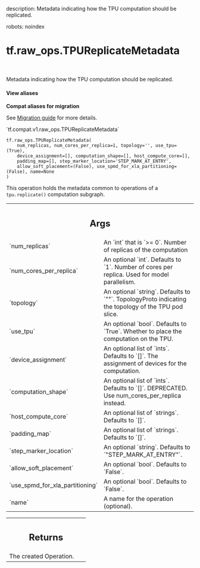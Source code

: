description: Metadata indicating how the TPU computation should be replicated.

robots: noindex

# tf.raw_ops.TPUReplicateMetadata

<!-- Insert buttons and diff -->

<table class="tfo-notebook-buttons tfo-api nocontent" align="left">

</table>



Metadata indicating how the TPU computation should be replicated.

<section class="expandable">
  <h4 class="showalways">View aliases</h4>
  <p>
<b>Compat aliases for migration</b>
<p>See
<a href="https://www.tensorflow.org/guide/migrate">Migration guide</a> for
more details.</p>
<p>`tf.compat.v1.raw_ops.TPUReplicateMetadata`</p>
</p>
</section>

<pre class="devsite-click-to-copy prettyprint lang-py tfo-signature-link">
<code>tf.raw_ops.TPUReplicateMetadata(
    num_replicas, num_cores_per_replica=1, topology='', use_tpu=(True),
    device_assignment=[], computation_shape=[], host_compute_core=[],
    padding_map=[], step_marker_location='STEP_MARK_AT_ENTRY',
    allow_soft_placement=(False), use_spmd_for_xla_partitioning=(False), name=None
)
</code></pre>



<!-- Placeholder for "Used in" -->

This operation holds the metadata common to operations of a `tpu.replicate()` computation subgraph.

<!-- Tabular view -->
 <table class="responsive fixed orange">
<colgroup><col width="214px"><col></colgroup>
<tr><th colspan="2"><h2 class="add-link">Args</h2></th></tr>

<tr>
<td>
`num_replicas`
</td>
<td>
An `int` that is `>= 0`.
Number of replicas of the computation
</td>
</tr><tr>
<td>
`num_cores_per_replica`
</td>
<td>
An optional `int`. Defaults to `1`.
Number of cores per replica. Used for model parallelism.
</td>
</tr><tr>
<td>
`topology`
</td>
<td>
An optional `string`. Defaults to `""`.
TopologyProto indicating the topology of the TPU pod slice.
</td>
</tr><tr>
<td>
`use_tpu`
</td>
<td>
An optional `bool`. Defaults to `True`.
Whether to place the computation on the TPU.
</td>
</tr><tr>
<td>
`device_assignment`
</td>
<td>
An optional list of `ints`. Defaults to `[]`.
The assignment of devices for the computation.
</td>
</tr><tr>
<td>
`computation_shape`
</td>
<td>
An optional list of `ints`. Defaults to `[]`.
DEPRECATED. Use num_cores_per_replica instead.
</td>
</tr><tr>
<td>
`host_compute_core`
</td>
<td>
An optional list of `strings`. Defaults to `[]`.
</td>
</tr><tr>
<td>
`padding_map`
</td>
<td>
An optional list of `strings`. Defaults to `[]`.
</td>
</tr><tr>
<td>
`step_marker_location`
</td>
<td>
An optional `string`. Defaults to `"STEP_MARK_AT_ENTRY"`.
</td>
</tr><tr>
<td>
`allow_soft_placement`
</td>
<td>
An optional `bool`. Defaults to `False`.
</td>
</tr><tr>
<td>
`use_spmd_for_xla_partitioning`
</td>
<td>
An optional `bool`. Defaults to `False`.
</td>
</tr><tr>
<td>
`name`
</td>
<td>
A name for the operation (optional).
</td>
</tr>
</table>



<!-- Tabular view -->
 <table class="responsive fixed orange">
<colgroup><col width="214px"><col></colgroup>
<tr><th colspan="2"><h2 class="add-link">Returns</h2></th></tr>
<tr class="alt">
<td colspan="2">
The created Operation.
</td>
</tr>

</table>

